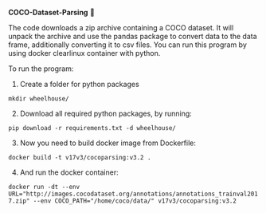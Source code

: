 __COCO-Dataset-Parsing__ 🥥

The code downloads a zip archive containing a COCO dataset. It will unpack the archive and use the pandas package to convert data to the data frame, additionally converting it to csv files. 
You can run this program by using docker clearlinux container with python.

To run the program:

1) Create a folder for python packages
  
  `mkdir wheelhouse/`

2) Download all required python packages, by running:

  `pip download -r requirements.txt -d wheelhouse/`

3) Now you need to build docker image from Dockerfile: 
  
  `docker build -t v17v3/cocoparsing:v3.2 .`

4) And run the docker container:

  `docker run -dt --env URL="http://images.cocodataset.org/annotations/annotations_trainval2017.zip" --env COCO_PATH="/home/coco/data/" v17v3/cocoparsing:v3.2`
